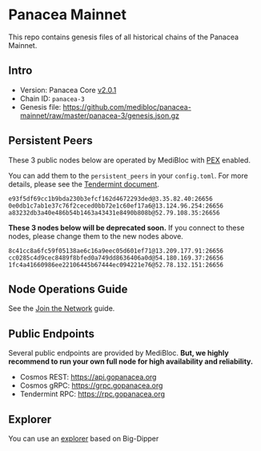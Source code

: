 # Panacea Mainnet

This repo contains genesis files of all historical chains of the Panacea Mainnet.


## Intro

- Version: Panacea Core [v2.0.1](https://github.com/medibloc/panacea-core/releases/tag/v2.0.1)
- Chain ID: `panacea-3`
- Genesis file: https://github.com/medibloc/panacea-mainnet/raw/master/panacea-3/genesis.json.gz


## Persistent Peers

These 3 public nodes below are operated by MediBloc with [PEX](https://docs.tendermint.com/master/spec/p2p/messages/pex.html) enabled.

You can add them to the `persistent_peers` in your `config.toml`. For more details, please see the [Tendermint document](https://docs.tendermint.com/master/tendermint-core/using-tendermint.html#peers).

```
e93f5df69cc1b9bda230b3efcf162d4672293ded@3.35.82.40:26656
0e0db1c7ab1e37c76f2ceced0bb72e1c60ef17a6@13.124.96.254:26656
a83232db3a40e486b54b1463a43431e8490b808b@52.79.108.35:26656
```

**These 3 nodes below will be deprecated soon.**
If you connect to these nodes, please change them to the new nodes above.
```
8c41cc8a6fc59f05138ae6c16a9eec05d601ef71@13.209.177.91:26656
cc0285c4d9cec8489f8bfed0a749dd8636406a0d@54.180.169.37:26656
1fc4a41660986ee22106445b67444ec094221e76@52.78.132.151:26656
```


## Node Operations Guide

See the [Join the Network](https://medibloc.gitbook.io/panacea-core/guide/join-the-network) guide.


## Public Endpoints

Several public endpoints are provided by MediBloc.
**But, we highly recommend to run your own full node for high availability and reliability.**

- Cosmos REST: https://api.gopanacea.org
- Cosmos gRPC: https://grpc.gopanacea.org
- Tendermint RPC: https://rpc.gopanacea.org


## Explorer

You can use an [explorer](https://explorer.gopanacea.org/) based on Big-Dipper
